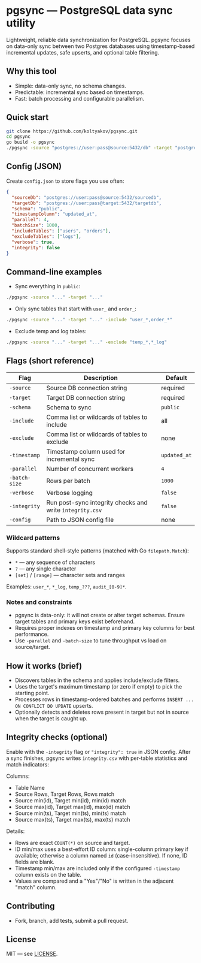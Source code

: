 # pgsync — PostgreSQL data sync utility

Lightweight, reliable data synchronization for PostgreSQL. pgsync focuses on data-only sync between two Postgres databases using timestamp-based incremental updates, safe upserts, and optional table filtering.

## Why this tool

- Simple: data-only sync, no schema changes.
- Predictable: incremental sync based on timestamps.
- Fast: batch processing and configurable parallelism.

## Quick start

```bash
git clone https://github.com/koltyakov/pgsync.git
cd pgsync
go build -o pgsync
./pgsync -source "postgres://user:pass@source:5432/db" -target "postgres://user:pass@target:5432/db"
```

## Config (JSON)

Create `config.json` to store flags you use often:

```json
{
  "sourceDb": "postgres://user:pass@source:5432/sourcedb",
  "targetDb": "postgres://user:pass@target:5432/targetdb",
  "schema": "public",
  "timestampColumn": "updated_at",
  "parallel": 4,
  "batchSize": 1000,
  "includeTables": ["users", "orders"],
  "excludeTables": ["logs"],
  "verbose": true,
  "integrity": false
}
```

## Command-line examples

- Sync everything in `public`:

```bash
./pgsync -source "..." -target "..."
```

- Only sync tables that start with `user_` and `order_`:

```bash
./pgsync -source "..." -target "..." -include "user_*,order_*"
```

- Exclude temp and log tables:

```bash
./pgsync -source "..." -target "..." -exclude "temp_*,*_log"
```

## Flags (short reference)

| Flag | Description | Default |
|------|-------------|---------|
| `-source` | Source DB connection string | required |
| `-target` | Target DB connection string | required |
| `-schema` | Schema to sync | `public` |
| `-include` | Comma list or wildcards of tables to include | all |
| `-exclude` | Comma list or wildcards of tables to exclude | none |
| `-timestamp` | Timestamp column used for incremental sync | `updated_at` |
| `-parallel` | Number of concurrent workers | `4` |
| `-batch-size` | Rows per batch | `1000` |
| `-verbose` | Verbose logging | `false` |
| `-integrity` | Run post-sync integrity checks and write `integrity.csv` | `false` |
| `-config` | Path to JSON config file | none |

### Wildcard patterns

Supports standard shell-style patterns (matched with Go `filepath.Match`):

- `*` — any sequence of characters
- `?` — any single character
- `[set]` / `[range]` — character sets and ranges

Examples: `user_*`, `*_log`, `temp_???`, `audit_[0-9]*`.

### Notes and constraints

- pgsync is data-only: it will not create or alter target schemas. Ensure target tables and primary keys exist beforehand.
- Requires proper indexes on timestamp and primary key columns for best performance.
- Use `-parallel` and `-batch-size` to tune throughput vs load on source/target.

## How it works (brief)

- Discovers tables in the schema and applies include/exclude filters.
- Uses the target's maximum timestamp (or zero if empty) to pick the starting point.
- Processes rows in timestamp-ordered batches and performs `INSERT ... ON CONFLICT DO UPDATE` upserts.
- Optionally detects and deletes rows present in target but not in source when the target is caught up.

## Integrity checks (optional)

Enable with the `-integrity` flag or `"integrity": true` in JSON config. After a sync finishes, pgsync writes `integrity.csv` with per-table statistics and match indicators:

Columns:

- Table Name
- Source Rows, Target Rows, Rows match
- Source min(id), Target min(id), min(id) match
- Source max(id), Target max(id), max(id) match
- Source min(ts), Target min(ts), min(ts) match
- Source max(ts), Target max(ts), max(ts) match

Details:

- Rows are exact `COUNT(*)` on source and target.
- ID min/max uses a best-effort ID column: single-column primary key if available; otherwise a column named `id` (case-insensitive). If none, ID fields are blank.
- Timestamp min/max are included only if the configured `-timestamp` column exists on the table.
- Values are compared and a "Yes"/"No" is written in the adjacent "match" column.

## Contributing

- Fork, branch, add tests, submit a pull request.

## License

MIT — see [LICENSE](./LICENSE).
